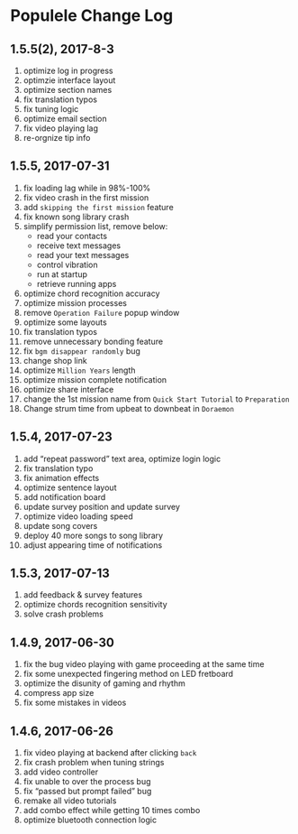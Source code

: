# Populele Change Log

## 1.5.5(2), 2017-8-3

1. optimize log in progress
2. optimzie interface layout
3. optimize section names
4. fix translation typos
5. fix tuning logic
6. optimize email section
7. fix video playing lag
8. re-orgnize tip info

## 1.5.5, 2017-07-31

1. fix loading lag while in 98%-100%
2. fix video crash in the first mission
3. add `skipping the first mission` feature
4. fix known song library crash
5. simplify permission list, remove below:
    * read your contacts
    * receive text messages
    * read your text messages
    * control vibration
    * run at startup
    * retrieve running apps
6. optimize chord recognition accuracy
7. optimize mission processes
8. remove `Operation Failure` popup window
9. optimize some layouts
10. fix translation typos
11. remove unnecessary bonding feature
12. fix `bgm disappear randomly` bug
13. change shop link
14. optimize `Million Years` length
15. optimize mission complete notification
16. optimize share interface
17. change the 1st mission name from `Quick Start Tutorial` to `Preparation`
18. Change strum time from upbeat to downbeat in `Doraemon`

## 1.5.4, 2017-07-23

1. add “repeat password” text area, optimize login logic
2. fix translation typo
3. fix animation effects
4. optimize sentence layout
5. add notification board
6. update survey position and update survey
7. optimize video loading speed
8. update song covers
9. deploy 40 more songs to song library
10. adjust appearing time of notifications

## 1.5.3, 2017-07-13

1. add feedback & survey features
2. optimize chords recognition sensitivity
3. solve crash problems

## 1.4.9, 2017-06-30

1. fix the bug video playing with game proceeding at the same time
2. fix some unexpected fingering method on LED fretboard
3. optimize the disunity of gaming and rhythm
4. compress app size
5. fix some mistakes in videos

## 1.4.6, 2017-06-26

1. fix video playing at backend after clicking `back`
2. fix crash problem when tuning strings
3. add video controller
4. fix unable to over the process bug
5. fix “passed but prompt failed” bug
6. remake all video tutorials
7. add combo effect while getting 10 times combo
8. optimize bluetooth connection logic
